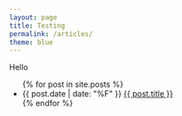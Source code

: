 ```yaml
---
layout: page
title: Testing
permalink: /articles/
theme: blue
---
```


Hello

<ul>
  {% for post in site.posts %}
    <li>
      {{ post.date | date: "%F" }} <a href="{{ post.url }}">{{ post.title }}</a>
    </li>
  {% endfor %}
</ul>
